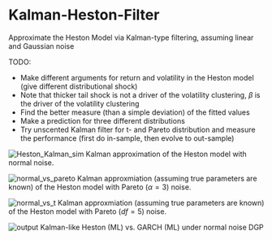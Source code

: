 # Kalman-Heston-Filter
Approximate the Heston Model via Kalman-type filtering, assuming linear and Gaussian noise 

TODO: 
* Make different arguments for return and volatility in the Heston model (give different distributional shock)
* Note that thicker tail shock is not a driver of the volatility clustering, $\beta$ is the driver of the volatility clustering
* Find the better measure (than a simple deviation) of the fitted values
* Make a prediction for three different distributions
* Try unscented Kalman filter for t- and Pareto distribution and measure the performance (first do in-sample, then evolve to out-sample)

![Heston_Kalman_sim](https://github.com/user-attachments/assets/ccbdd797-1ca3-4d81-b753-82852c9edbf8)
Kalman approximation of the Heston model with normal noise.

![normal_vs_pareto](https://github.com/user-attachments/assets/2fd24817-f592-4b1c-a938-b67a2e7ea999)
Kalman approxmiation (assuming true parameters are known) of the Heston model with Pareto ($\alpha = 3$) noise.

![normal_vs_t](https://github.com/user-attachments/assets/389beaaa-69a8-4fdd-88b5-4b2f9af5d215)
Kalman approxmiation (assuming true parameters are known) of the Heston model with Pareto ($df = 5$) noise.

![output](https://github.com/user-attachments/assets/3409b1de-a275-4e76-bef0-b2be1077b0ca)
Kalman-like Heston (ML) vs. GARCH (ML) under normal noise DGP
